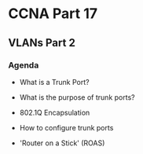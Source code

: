 # CCNA Part 17

## VLANs Part 2

### Agenda

* What is a Trunk Port?

* What is the purpose of trunk ports?

* 802.1Q Encapsulation

* How to configure trunk ports

* 'Router on a Stick' (ROAS)

